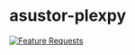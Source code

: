 # asustor-plexpy
[![Feature Requests](http://feathub.com/nativecode-dev/asustor-plexpy?format=svg)](http://feathub.com/nativecode-dev/asustor-plexpy)
